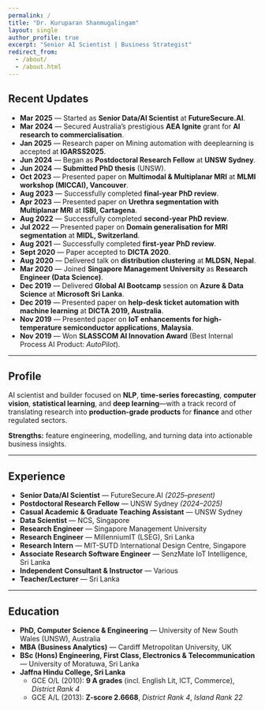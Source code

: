 ```yaml
---
permalink: /
title: "Dr. Kuruparan Shanmugalingam"
layout: single
author_profile: true
excerpt: "Senior AI Scientist | Business Strategist"
redirect_from:
  - /about/
  - /about.html
---
```


## Recent Updates

- **Mar 2025** — Started as **Senior Data/AI Scientist** at **FutureSecure.AI**.  
- **Mar 2024** — Secured Australia’s prestigious **AEA Ignite** grant for **AI research to commercialisation**.
- **Jan 2025** — Research paper on Mining automation with deeplearning is accepted at **IGARSS2025**.
- **Jun 2024** — Began as **Postdoctoral Research Fellow** at **UNSW Sydney**.  
- **Jun 2024** — **Submitted PhD thesis** (UNSW).  
- **Oct 2023** — Presented paper on **Multimodal & Multiplanar MRI** at **MLMI workshop (MICCAI), Vancouver**.  
- **Aug 2023** — Successfully completed **final-year PhD review**.  
- **Apr 2023** — Presented paper on **Urethra segmentation with Multiplanar MRI** at **ISBI, Cartagena**.  
- **Aug 2022** — Successfully completed **second-year PhD review**.  
- **Jul 2022** — Presented paper on **Domain generalisation for MRI segmentation** at **MIDL, Switzerland**.  
- **Aug 2021** — Successfully completed **first-year PhD review**.  
- **Sept 2020** — Paper accepted to **DICTA 2020**.  
- **Aug 2020** — Delivered talk on **distribution clustering** at **MLDSN, Nepal**.  
- **Mar 2020** — Joined **Singapore Management University** as **Research Engineer (Data Science)**.  
- **Dec 2019** — Delivered **Global AI Bootcamp** session on **Azure & Data Science** at **Microsoft Sri Lanka**.  
- **Dec 2019** — Presented paper on **help-desk ticket automation with machine learning** at **DICTA 2019, Australia**.  
- **Nov 2019** — Presented paper on **IoT enhancements for high-temperature semiconductor applications**, **Malaysia**.  
- **Nov 2019** — Won **SLASSCOM AI Innovation Award** (Best Internal Process AI Product: *AutoPilot*).

---

## Profile

AI scientist and builder focused on **NLP**, **time-series forecasting**, **computer vision**, **statistical learning**, and **deep learning**—with a track record of translating research into **production-grade products** for **finance** and other regulated sectors.

**Strengths:** feature engineering, modelling, and turning data into actionable business insights.

---

## Experience

- **Senior Data/AI Scientist** — FutureSecure.AI *(2025–present)*  
- **Postdoctoral Research Fellow** — UNSW Sydney *(2024–2025)*  
- **Casual Academic & Graduate Teaching Assistant** — UNSW Sydney  
- **Data Scientist** — NCS, Singapore  
- **Research Engineer** — Singapore Management University  
- **Research Engineer** — MillenniumIT (LSEG), Sri Lanka  
- **Research Intern** — MIT-SUTD International Design Centre, Singapore  
- **Associate Research Software Engineer** — SenzMate IoT Intelligence, Sri Lanka  
- **Independent Consultant & Instructor** — Various  
- **Teacher/Lecturer** — Sri Lanka

---

## Education

- **PhD, Computer Science & Engineering** — University of New South Wales (UNSW), Australia  
- **MBA (Business Analytics)** — Cardiff Metropolitan University, UK  
- **BSc (Hons) Engineering, First Class, Electronics & Telecommunication** — University of Moratuwa, Sri Lanka  
- **Jaffna Hindu College, Sri Lanka**  
  - GCE O/L (2010): **9 A grades** (incl. English Lit, ICT, Commerce), *District Rank 4*  
  - GCE A/L (2013): **Z-score 2.6668**, *District Rank 4*, *Island Rank 22*
